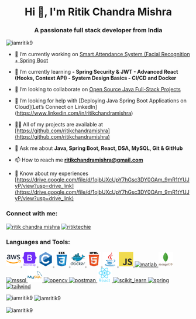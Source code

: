 <h1 align="center">Hi 👋, I'm Ritik Chandra Mishra</h1>
<h3 align="center">A passionate full stack developer from India</h3>



<p align="left"> <img src="https://komarev.com/ghpvc/?username=iamritik9&label=Profile%20views&color=0e75b6&style=flat" alt="iamritik9" /> </p>

- 🔭 I’m currently working on [Smart Attendance System (Facial Recognition + Spring Boot](https://github.com/iamritik9/smart-attendance-systems-frontend.git)

- 🌱 I’m currently learning **- Spring Security & JWT - Advanced React (Hooks, Context API) - System Design Basics - CI/CD and Docker**

- 👯 I’m looking to collaborate on [Open Source Java Full-Stack Projects](https://www.linkedin.com/in/ritikchandramishra)

- 🤝 I’m looking for help with [Deploying Java Spring Boot Applications on Cloud](Let’s Connect on LinkedIn](https://www.linkedin.com/in/ritikchandramishra)

- 👨‍💻 All of my projects are available at [https://github.com/ritikchandramishra](https://github.com/ritikchandramishra)

- 💬 Ask me about **Java, Spring Boot, React, DSA, MySQL, Git & GitHub**

- 📫 How to reach me **ritikchandramishra@gmail.com**

- 📄 Know about my experiences [https://drive.google.com/file/d/1ojbUXcUpY7hGsc3DY0OAm_9mR1tYUJyP/view?usp=drive_link](https://drive.google.com/file/d/1ojbUXcUpY7hGsc3DY0OAm_9mR1tYUJyP/view?usp=drive_link)

<h3 align="left">Connect with me:</h3>
<p align="left">
<a href="https://linkedin.com/in/ritik chandra mishra" target="blank"><img align="center" src="https://raw.githubusercontent.com/rahuldkjain/github-profile-readme-generator/master/src/images/icons/Social/linked-in-alt.svg" alt="ritik chandra mishra" height="30" width="40" /></a>
<a href="https://www.leetcode.com/ritiktechie" target="blank"><img align="center" src="https://raw.githubusercontent.com/rahuldkjain/github-profile-readme-generator/master/src/images/icons/Social/leet-code.svg" alt="ritiktechie" height="30" width="40" /></a>
</p>

<h3 align="left">Languages and Tools:</h3>
<p align="left"> <a href="https://aws.amazon.com" target="_blank" rel="noreferrer"> <img src="https://raw.githubusercontent.com/devicons/devicon/master/icons/amazonwebservices/amazonwebservices-original-wordmark.svg" alt="aws" width="40" height="40"/> </a> <a href="https://getbootstrap.com" target="_blank" rel="noreferrer"> <img src="https://raw.githubusercontent.com/devicons/devicon/master/icons/bootstrap/bootstrap-plain-wordmark.svg" alt="bootstrap" width="40" height="40"/> </a> <a href="https://www.cprogramming.com/" target="_blank" rel="noreferrer"> <img src="https://raw.githubusercontent.com/devicons/devicon/master/icons/c/c-original.svg" alt="c" width="40" height="40"/> </a> <a href="https://www.w3schools.com/css/" target="_blank" rel="noreferrer"> <img src="https://raw.githubusercontent.com/devicons/devicon/master/icons/css3/css3-original-wordmark.svg" alt="css3" width="40" height="40"/> </a> <a href="https://www.docker.com/" target="_blank" rel="noreferrer"> <img src="https://raw.githubusercontent.com/devicons/devicon/master/icons/docker/docker-original-wordmark.svg" alt="docker" width="40" height="40"/> </a> <a href="https://www.w3.org/html/" target="_blank" rel="noreferrer"> <img src="https://raw.githubusercontent.com/devicons/devicon/master/icons/html5/html5-original-wordmark.svg" alt="html5" width="40" height="40"/> </a> <a href="https://www.java.com" target="_blank" rel="noreferrer"> <img src="https://raw.githubusercontent.com/devicons/devicon/master/icons/java/java-original.svg" alt="java" width="40" height="40"/> </a> <a href="https://developer.mozilla.org/en-US/docs/Web/JavaScript" target="_blank" rel="noreferrer"> <img src="https://raw.githubusercontent.com/devicons/devicon/master/icons/javascript/javascript-original.svg" alt="javascript" width="40" height="40"/> </a> <a href="https://www.mathworks.com/" target="_blank" rel="noreferrer"> <img src="https://upload.wikimedia.org/wikipedia/commons/2/21/Matlab_Logo.png" alt="matlab" width="40" height="40"/> </a> <a href="https://www.mongodb.com/" target="_blank" rel="noreferrer"> <img src="https://raw.githubusercontent.com/devicons/devicon/master/icons/mongodb/mongodb-original-wordmark.svg" alt="mongodb" width="40" height="40"/> </a> <a href="https://www.microsoft.com/en-us/sql-server" target="_blank" rel="noreferrer"> <img src="https://www.svgrepo.com/show/303229/microsoft-sql-server-logo.svg" alt="mssql" width="40" height="40"/> </a> <a href="https://www.mysql.com/" target="_blank" rel="noreferrer"> <img src="https://raw.githubusercontent.com/devicons/devicon/master/icons/mysql/mysql-original-wordmark.svg" alt="mysql" width="40" height="40"/> </a> <a href="https://opencv.org/" target="_blank" rel="noreferrer"> <img src="https://www.vectorlogo.zone/logos/opencv/opencv-icon.svg" alt="opencv" width="40" height="40"/> </a> <a href="https://postman.com" target="_blank" rel="noreferrer"> <img src="https://www.vectorlogo.zone/logos/getpostman/getpostman-icon.svg" alt="postman" width="40" height="40"/> </a> <a href="https://reactjs.org/" target="_blank" rel="noreferrer"> <img src="https://raw.githubusercontent.com/devicons/devicon/master/icons/react/react-original-wordmark.svg" alt="react" width="40" height="40"/> </a> <a href="https://scikit-learn.org/" target="_blank" rel="noreferrer"> <img src="https://upload.wikimedia.org/wikipedia/commons/0/05/Scikit_learn_logo_small.svg" alt="scikit_learn" width="40" height="40"/> </a> <a href="https://spring.io/" target="_blank" rel="noreferrer"> <img src="https://www.vectorlogo.zone/logos/springio/springio-icon.svg" alt="spring" width="40" height="40"/> </a> <a href="https://tailwindcss.com/" target="_blank" rel="noreferrer"> <img src="https://www.vectorlogo.zone/logos/tailwindcss/tailwindcss-icon.svg" alt="tailwind" width="40" height="40"/> </a> </p>

<p><img align="left" src="https://github-readme-stats.vercel.app/api/top-langs?username=iamritik9&show_icons=true&locale=en&layout=compact" alt="iamritik9" /></p>

<p>&nbsp;<img align="center" src="https://github-readme-stats.vercel.app/api?username=iamritik9&show_icons=true&locale=en" alt="iamritik9" /></p>

<p><img align="center" src="https://github-readme-streak-stats.herokuapp.com/?user=iamritik9&" alt="iamritik9" /></p>
